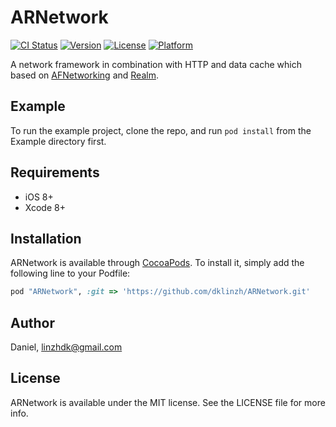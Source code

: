 # ARNetwork

[![CI Status](http://img.shields.io/travis/Daniel/ARNetwork.svg?style=flat)](https://travis-ci.org/Daniel/ARNetwork)
[![Version](https://img.shields.io/cocoapods/v/ARNetwork.svg?style=flat)](http://cocoapods.org/pods/ARNetwork)
[![License](https://img.shields.io/cocoapods/l/ARNetwork.svg?style=flat)](http://cocoapods.org/pods/ARNetwork)
[![Platform](https://img.shields.io/cocoapods/p/ARNetwork.svg?style=flat)](http://cocoapods.org/pods/ARNetwork)

A network framework in combination with HTTP and data cache which based on [AFNetworking](https://github.com/AFNetworking/AFNetworking) and [Realm](https://github.com/realm/realm-cocoa).

## Example

To run the example project, clone the repo, and run `pod install` from the Example directory first.

## Requirements
- iOS 8+
- Xcode 8+

## Installation

ARNetwork is available through [CocoaPods](http://cocoapods.org). To install
it, simply add the following line to your Podfile:

```ruby
pod "ARNetwork", :git => 'https://github.com/dklinzh/ARNetwork.git'
```

## Author

Daniel, linzhdk@gmail.com

## License

ARNetwork is available under the MIT license. See the LICENSE file for more info.
